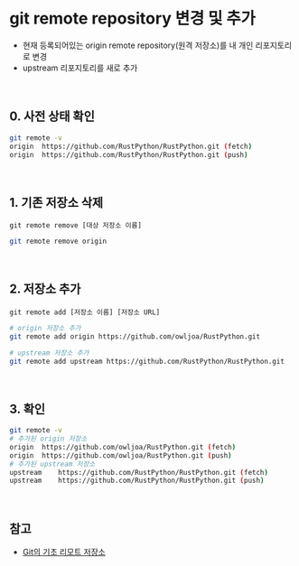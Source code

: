 # git remote repository 변경 및 추가

- 현재 등록되어있는 origin remote repository(원격 저장소)를 내 개인 리포지토리로 변경
- upstream 리포지토리를 새로 추가

<br>

## 0. 사전 상태 확인

```bash
git remote -v
origin	https://github.com/RustPython/RustPython.git (fetch)
origin	https://github.com/RustPython/RustPython.git (push)
```

<br>

## 1. 기존 저장소 삭제

`git remote remove [대상 저장소 이름]`

```bash
git remote remove origin
```

<br>

## 2. 저장소 추가

`git remote add [저장소 이름] [저장소 URL]`

```bash
# origin 저장소 추가
git remote add origin https://github.com/owljoa/RustPython.git

# upstream 저장소 추가
git remote add upstream https://github.com/RustPython/RustPython.git
```

<br>

## 3. 확인

```bash
git remote -v
# 추가된 origin 저장소
origin	https://github.com/owljoa/RustPython.git (fetch)
origin	https://github.com/owljoa/RustPython.git (push)
# 추가된 upstream 저장소
upstream	https://github.com/RustPython/RustPython.git (fetch)
upstream	https://github.com/RustPython/RustPython.git (push)
```

<br>

## 참고

- [Git의 기초 리모트 저장소](https://git-scm.com/book/ko/v2/Git%EC%9D%98-%EA%B8%B0%EC%B4%88-%EB%A6%AC%EB%AA%A8%ED%8A%B8-%EC%A0%80%EC%9E%A5%EC%86%8C)
